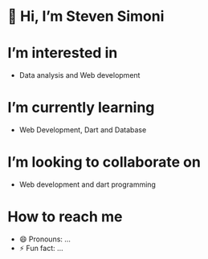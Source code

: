 # 👋 Hi, I’m Steven Simoni
# I’m interested in 
- Data analysis and Web development
# I’m currently learning 
- Web Development, Dart and Database
# I’m looking to collaborate on 
- Web development and dart programming
# How to reach me 
- 😄 Pronouns: ...
- ⚡ Fun fact: ...

<!---
Stedoh55/Stedoh55 is a ✨ special ✨ repository because its `README.md` (this file) appears on your GitHub profile.
You can click the Preview link to take a look at your changes.
--->
